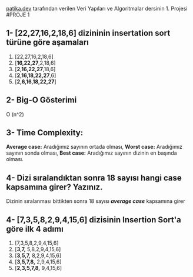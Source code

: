 [patika.dev](https://patika.dev) tarafından verilen Veri Yapıları ve Algoritmalar dersinin 1. Projesi
#PROJE 1

## 1- [22,27,16,2,18,6] dizininin insertation sort türüne göre aşamaları
1.	[22,27,16,2,18,6]
2.	[**16,22,27**,2,18,6]
3.	[**2,16,22,27**,18,6]
4.	[**2,16,18,22,27**,6]
5.  [**2,6,16,18,22,27**] 

## 2- Big-O Gösterimi
O (n^2)
## 3- Time Complexity: 
**Average case:** Aradığımız sayının ortada olması, **Worst case:** Aradığımız sayının sonda olması, **Best case:** Aradığımız sayının dizinin en başında olması.
## 4- Dizi sıralandıktan sonra 18 sayısı hangi case kapsamına girer? Yazınız.
Dizinin sıralanması bittikten sonra 18 sayısı ***average case*** kapsamına girer

## 4- [7,3,5,8,2,9,4,15,6] dizisinin Insertion Sort'a göre ilk 4 adımı
1.	[7,3,5,8,2,9,4,15,6]
2.	[**3,7,** 5,8,2,9,4,15,6]
3.  [**3,5,7,** 8,2,9,4,15,6]
4.  [**3,5,7,8,** 2,9,4,15,6]
5.  [**2,3,5,7,8,** 9,4,15,6]


